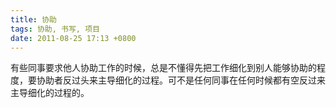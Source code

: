 ```yaml
---
title: 协助
tags: 协助, 书写, 项目
date: 2011-08-25 17:13 +0800
---
```



有些同事要求他人协助工作的时候，总是不懂得先把工作细化到别人能够协助的程度，要协助者反过头来主导细化的过程。可不是任何同事在任何时候都有空反过来主导细化的过程的。

